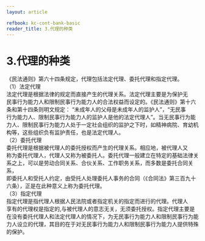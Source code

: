 ```yaml
---
layout: article

refbook: kc-cont-bank-basic
reader_title: 3.代理的种类
---
```


# 3.代理的种类

《民法通则》第六十四条规定，代理包括法定代理、委托代理和指定代理。<br />
      （1）法定代理<br />
      法定代理是根据法律的规定而直接产生的代理关系。法定代理主要是为保护无<br />
      民事行为能力人和限制民事行为能力人的合法权益而设定的。《民法通则》第十六<br />
      条和第十四条则明文规定： “未成年人的父母是未成年人的监护人”，“无民事<br />
      行为能力人、限制民事行为能力人的监护人是他的法定代理人”。当无民事行为能<br />
      力人、限制民事行为能力人处于一定社会组织的监护之下时，如精神病院、育幼机<br />
      构等，这些组织负有监护责任，也是法定代理人。<br />
      （2）委托代理<br />
      委托代理是根据被代理人的委托授权而产生的代理关系。相应地，被代理人又<br />
      称为委托代理人，代理人又称为被委托人。委托代理一般建立在特定的基础法律关<br />
      系之上，可以是劳动合同关系、合伙关系、工作职务关系，而多数是委托合同关系，<br />
      即委托人和受托人约定，由受托人处理委托人事务的合同（《合同法》第三百九十<br />
      六条），正是在此种意义上称为委托代理。<br />
      （3）指定代理<br />
      指定代理是指代理人根据人民法院或者指定机关的指定而进行的代理。代理人<br />
      享有的代理权是指定的,与被代理人的意志无关，无须委托授权。指定代理主要是<br />
      在没有委托代理人和法定代理人的情况下，为无民事行为能力人和限制民事行为能<br />
      力人设立的代理，其目的在于对无民事行为能力人和限制民事行为能力人提供特殊<br />
    的保护。